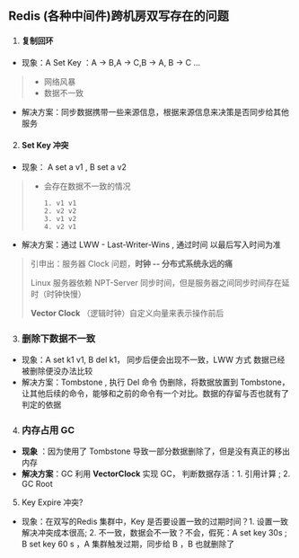 ## Redis (各种中间件)跨机房双写存在的问题

1. #### 复制回环

* 现象：A Set Key ：A -> B,A -> C,B -> A, B -> C ...

> - 网络风暴
> - 数据不一致

* 解决方案：同步数据携带一些来源信息，根据来源信息来决策是否同步给其他服务
2. #### Set Key 冲突

* 现象： A set a v1 , B set a v2

> * 会存在数据不一致的情况
>
>   ```
>   1. v1 v1
>   2. v2 v2
>   3. v1 v2
>   4. v2 v1
>   ```

* 解决方案：通过 LWW - Last-Writer-Wins , 通过时间 以最后写入时间为准

> 引申出：服务器 Clock 问题，**时钟 -- 分布式系统永远的痛**
>
> Linux 服务器依赖 NPT-Server 同步时间，但是服务器之间同步时间存在延时（时钟快慢）
>
> **Vector Clock** （逻辑时钟）自定义向量来表示操作前后

3. ### 删除下数据不一致

* 现象：A set k1 v1, B del k1， 同步后便会出现不一致，LWW 方式 数据已经被删除便没办法比较
* 解决方案：Tombstone , 执行 Del 命令 伪删除，将数据放置到 Tombstone，让其他后续的命令，能够和之前的命令有一个对比。数据的存留与否也就有了判定的依据

4. ### 内存占用 GC 

* **现象** ：因为使用了 Tombstone 导致一部分数据删除了，但是没有真正的移出内存
* **解决方案**：GC 利用 **VectorClock** 实现 GC， 判断数据存活：1. 引用计算 ; 2. GC Root

5.  Key Expire  冲突?

* 现象：在双写的Redis 集群中，Key 是否要设置一致的过期时间？1. 设置一致 解决冲突成本很高; 2. 不一致，数据会不一致？不会，假死：A set key 30s ; B set key 60 s ，A 集群触发过期，同步给 B ，B 也就删除了

